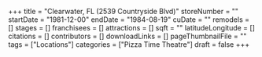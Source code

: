 +++
title = "Clearwater, FL (2539 Countryside Blvd)"
storeNumber = ""
startDate = "1981-12-00"
endDate = "1984-08-19"
cuDate = ""
remodels = []
stages = []
franchisees = []
attractions = []
sqft = ""
latitudeLongitude = []
citations = []
contributors = []
downloadLinks = []
pageThumbnailFile = ""
tags = ["Locations"]
categories = ["Pizza Time Theatre"]
draft = false
+++
